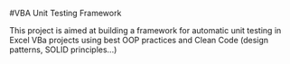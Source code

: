 #VBA Unit Testing Framework

This project is aimed at building a framework for automatic unit testing in Excel VBa projects using best OOP practices and Clean Code (design patterns, SOLID principles...)
